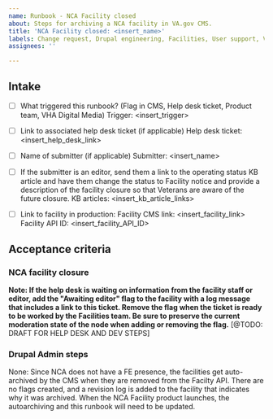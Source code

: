 ```yaml
---
name: Runbook - NCA Facility closed
about: Steps for archiving a NCA facility in VA.gov CMS.
title: 'NCA Facility closed: <insert_name>'
labels: Change request, Drupal engineering, Facilities, User support, VA.gov frontend, NCA
assignees: ''

---
```


## Intake
- [ ] What triggered this runbook? (Flag in CMS, Help desk ticket, Product team, VHA Digital Media)
Trigger: <insert_trigger>

- [ ] Link to associated help desk ticket (if applicable)
Help desk ticket: <insert_help_desk_link>

- [ ] Name of submitter (if applicable)
Submitter: <insert_name>

- [ ] If the submitter is an editor, send them a link to the operating status KB article and have them change the status to Facility notice and provide a description of the facility closure so that Veterans are aware of the future closure.
KB articles: <insert_kb_article_links>

- [ ] Link to facility in production:
Facility CMS link: <insert_facility_link>
Facility API ID: <insert_facility_API_ID>

## Acceptance criteria

### NCA facility closure
**Note: If the help desk is waiting on information from the facility staff or editor, add the "Awaiting editor" flag to the facility with a log message that includes a link to this ticket. Remove the flag when the ticket is ready to be worked by the Facilities team. Be sure to preserve the current moderation state of the node when adding or removing the flag.**
[@TODO: DRAFT FOR HELP DESK AND DEV STEPS]

### Drupal Admin steps
None:  Since NCA does not have a FE presence, the facilities get auto-archived by the CMS when they are removed from the Facilty API.  There are no flags created, and a revision log is added to the facility that indicates why it was archived.  When the NCA Facility product launches, the autoarchiving and this runbook will need to be updated.
